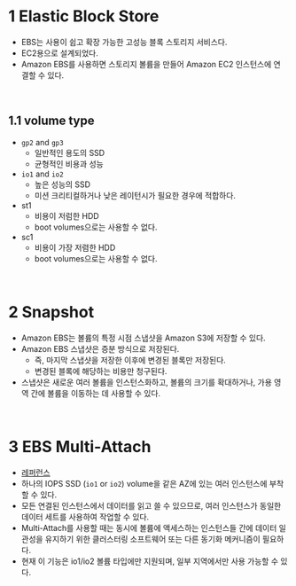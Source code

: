 # 1 Elastic Block Store

- EBS는 사용이 쉽고 확장 가능한 고성능 블록 스토리지 서비스다.
- EC2용으로 설계되었다.
- Amazon EBS를 사용하면 스토리지 볼륨을 만들어 Amazon EC2 인스턴스에 연결할 수 있다.

<br>

## 1.1 volume type

- `gp2` and `gp3`
	- 일반적인 용도의 SSD
	- 균형적인 비용과 성능
- `io1` and `io2`
	- 높은 성능의 SSD
	- 미션 크리티컬하거나 낮은 레이턴시가 필요한 경우에 적합하다.
- st1
	- 비용이 저럼한 HDD
	- boot volumes으로는 사용할 수 없다.
- sc1
	- 비용이 가장 저렴한 HDD
	- boot volumes으로는 사용할 수 없다.

<br>

# 2 Snapshot

- Amazon EBS는 볼륨의 특정 시점 스냅샷을 Amazon S3에 저장할 수 있다.
- Amazon EBS 스냅샷은 증분 방식으로 저장된다.
	- 즉, 마지막 스냅샷을 저장한 이후에 변경된 블록만 저장된다.
	- 변경된 블록에 해당하는 비용만 청구된다.
- 스냅샷은 새로운 여러 볼륨을 인스턴스화하고, 볼륨의 크기를 확대하거나, 가용 영역 간에 볼륨을 이동하는 데 사용할 수 있다.

<br>

# 3 EBS Multi-Attach

- [레퍼런스](https://docs.aws.amazon.com/AWSEC2/latest/UserGuide/ebs-volumes-multi.html)
- 하나의  IOPS SSD (`io1` or `io2`) volume을 같은 AZ에 있는 여러 인스턴스에 부착할 수 있다.
- 모든 연결된 인스턴스에서 데이터를 읽고 쓸 수 있으므로, 여러 인스턴스가 동일한 데이터 세트를 사용하여 작업할 수 있다.
- Multi-Attach를 사용할 때는 동시에 볼륨에 액세스하는 인스턴스들 간에 데이터 일관성을 유지하기 위한 클러스터링 소프트웨어 또는 다른 동기화 메커니즘이 필요하다.
- 현재 이 기능은 io1/io2 볼륨 타입에만 지원되며, 일부 지역에서만 사용 가능할 수 있다.